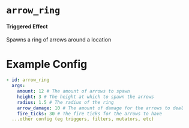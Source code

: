 # `arrow_ring`
#### Triggered Effect

Spawns a ring of arrows around a location

# Example Config
```yaml
- id: arrow_ring
  args:
    amount: 12 # The amount of arrows to spawn
    height: 3 # The height at which to spawn the arrows
    radius: 1.5 # The radius of the ring
    arrow_damage: 10 # The amount of damage for the arrows to deal
    fire_ticks: 30 # The fire ticks for the arrows to have
  ...other config (eg triggers, filters, mutators, etc)
```